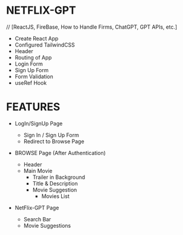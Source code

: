 # NETFLIX-GPT
// [ReactJS, FireBase, How to Handle Firms, ChatGPT, GPT APIs, etc.]
- Create React App
- Configured TailwindCSS
- Header
- Routing of App
- Login Form
- Sign Up Form
- Form Validation
- useRef Hook

# FEATURES
* LogIn/SignUp Page
    - Sign In / Sign Up Form
    - Redirect to Browse Page

* BROWSE Page (After Authentication)
    - Header
    - Main Movie
        - Trailer in Background
        - Title & Description
        - Movie Suggestion
            - Movies List 

* NetFlix-GPT Page
    - Search Bar
    - Movie Suggestions
